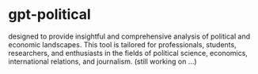 # gpt-political
designed to provide insightful and comprehensive analysis of political and economic landscapes. This tool is tailored for professionals, students, researchers, and enthusiasts in the fields of political science, economics, international relations, and journalism.
(still working on ...)

